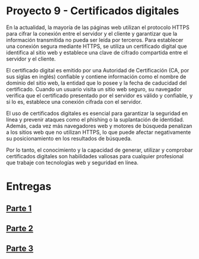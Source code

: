 # Proyecto 9 - Certificados digitales

En la actualidad, la mayoría de las páginas web utilizan el protocolo HTTPS para cifrar la conexión entre el servidor y el cliente y garantizar que la información transmitida no pueda ser leída por terceros. Para establecer una conexión segura mediante HTTPS, se utiliza un certificado digital que identifica al sitio web y establece una clave de cifrado compartida entre el servidor y el cliente.

El certificado digital es emitido por una Autoridad de Certificación (CA, por sus siglas en inglés) confiable y contiene información como el nombre de dominio del sitio web, la entidad que lo posee y la fecha de caducidad del certificado. Cuando un usuario visita un sitio web seguro, su navegador verifica que el certificado presentado por el servidor es válido y confiable, y si lo es, establece una conexión cifrada con el servidor.

El uso de certificados digitales es esencial para garantizar la seguridad en línea y prevenir ataques como el phishing o la suplantación de identidad. Además, cada vez más navegadores web y motores de búsqueda penalizan a los sitios web que no utilizan HTTPS, lo que puede afectar negativamente su posicionamiento en los resultados de búsqueda.

Por lo tanto, el conocimiento y la capacidad de generar, utilizar y comprobar certificados digitales son habilidades valiosas para cualquier profesional que trabaje con tecnologías web y seguridad en línea.

# Entregas

## [Parte 1](./Entregas/Parte1.md)

## [Parte 2](./Entregas/Parte2.md)

## [Parte 3](./Entregas/Parte3.md)